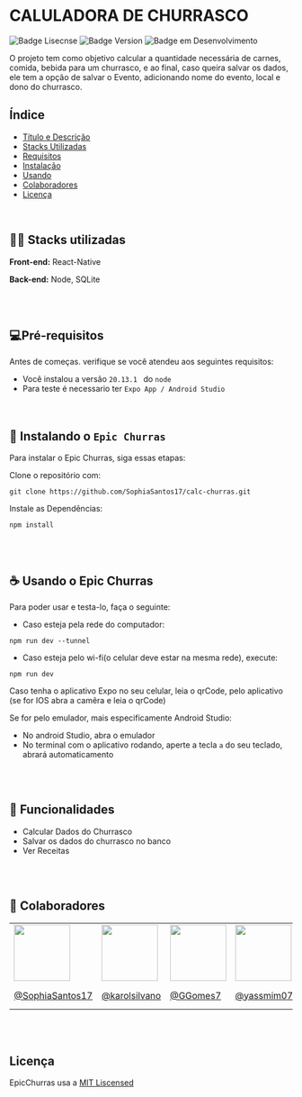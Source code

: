 
# CALULADORA DE CHURRASCO

![Badge Lisecnse](https://img.shields.io/badge/license-MIT-blue?style=for-the-badge&color=blue)
![Badge Version](https://img.shields.io/npm/v/npm?style=for-the-badge&color=green
)
![Badge em Desenvolvimento](http://img.shields.io/static/v1?label=STATUS&message=EM%20DESENVOLVIMENTO&color=purple&style=for-the-badge)



O projeto tem como objetivo calcular a quantidade necessária de carnes, comida, bebida para um churrasco, e ao final, caso queira salvar os dados, ele tem a opção de salvar o Evento, adicionando nome do evento, local e dono do churrasco.



## Índice

- [Título e Descrição](#caluladora-de-churrasco)
- [Stacks Utilizadas](#stacks-utilizadas)
- [Requisitos](#pr%C3%A9-requisitos)
- [Instalação](#-instalando-o-epic-churras)
- [Usando](#-usando-o-epic-churras)
- [Colaboradores](#-colaboradores)
- [Licença](#licen%C3%A7a)


<br>

## 👨‍💻 Stacks utilizadas

**Front-end:** React-Native

**Back-end:** Node, SQLite

<br><br>
## 💻Pré-requisitos

Antes de começas. verifique se você atendeu aos seguintes requisitos:

- Você instalou a versão ```20.13.1 ```  do  ```node```
- Para teste é necessario ter   ```Expo App / Android Studio ```
<br><br><br>

## 🚀 Instalando o `Epic Churras`

Para instalar o Epic Churras, siga essas etapas:

Clone o repositório com:
```
git clone https://github.com/SophiaSantos17/calc-churras.git
```

Instale as Dependências:

```
npm install
```

<br><br>
## ☕ Usando o Epic Churras
Para poder usar e testa-lo, faça o seguinte:

- Caso esteja pela rede do computador: 
```
npm run dev --tunnel
```

- Caso esteja pelo wi-fi(o celular deve estar na mesma rede), execute:
```
npm run dev
```

Caso tenha o aplicativo Expo no seu celular, leia o qrCode, pelo aplicativo (se for IOS abra a camêra e leia o qrCode)

Se for pelo emulador, mais especificamente Android Studio:
- No android Studio, abra o emulador
- No terminal com o aplicativo rodando, aperte a tecla `a` do seu teclado, abrará automaticamento

<br><br>

## :hammer: Funcionalidades

- Calcular Dados do Churrasco
- Salvar os dados do churrasco no banco
- Ver Receitas

<br><br>
## 🤝 Colaboradores

<table>
 <tr>
  <td><img src="https://avatars.githubusercontent.com/u/125769375?v=4" width="100" height="100"></td>
  <td><img src="https://avatars.githubusercontent.com/u/131711399?v=4" width="100" height="100"></td>
  <td><img src="https://avatars.githubusercontent.com/u/131712288?v=4" width="100" height="100"></td>
  <td><img src="https://avatars.githubusercontent.com/u/131712345?v=4" width="100" height="100"></td>
  <td><img src="https://avatars.githubusercontent.com/u/131712346?v=4" width="100" height="100"></td>
 </tr>
 <tr>
  <td> <a href="https://github.com/SophiaSantos17">@SophiaSantos17</a> </td>
  <td> <a href="https://github.com/karolsilvano">@karolsilvano</a> </td>
  <td> <a href="https://github.com/GGomes7">@GGomes7</a> </td>
  <td> <a href="https://github.com/yassmim07">@yassmim07</a> </td>
  <td> <a href="https://github.com/Kaique-William">@Kaique-William</a> </td>
 </tr>
</table>


  
<br><br>
## Licença

EpicChurras usa a [MIT Liscensed](https://choosealicense.com/licenses/mit/)


